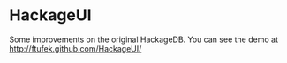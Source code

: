 HackageUI
===

Some improvements on the original HackageDB.
You can see the demo at http://ftufek.github.com/HackageUI/
